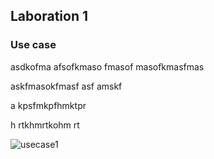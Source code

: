 ## **Laboration 1**

### Use case

asdkofma afsofkmaso fmasof masofkmasfmas

askfmasokfmasf asf amskf 

a kpsfmkpfhmktpr

h rtkhmrtkohm rt

![usecase1](/UML/usecase1.png)

